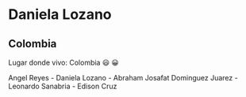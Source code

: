 # Daniela Lozano
## Colombia

Lugar donde vivo: Colombia :smiley: &#x1F600;

Angel Reyes - Daniela Lozano - Abraham Josafat Dominguez Juarez - Leonardo Sanabria - Edison Cruz
